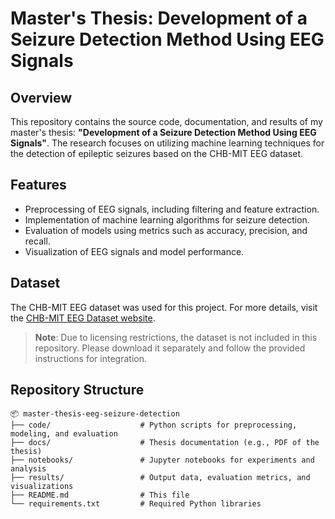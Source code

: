 # Master's Thesis: Development of a Seizure Detection Method Using EEG Signals  

## Overview  
This repository contains the source code, documentation, and results of my master's thesis: **"Development of a Seizure Detection Method Using EEG Signals"**. The research focuses on utilizing machine learning techniques for the detection of epileptic seizures based on the CHB-MIT EEG dataset.

## Features  
- Preprocessing of EEG signals, including filtering and feature extraction.  
- Implementation of machine learning algorithms for seizure detection.  
- Evaluation of models using metrics such as accuracy, precision, and recall.  
- Visualization of EEG signals and model performance.

## Dataset  
The CHB-MIT EEG dataset was used for this project. For more details, visit the [CHB-MIT EEG Dataset website](https://physionet.org/content/chbmit/1.0.0/).  

> **Note**: Due to licensing restrictions, the dataset is not included in this repository. Please download it separately and follow the provided instructions for integration.

## Repository Structure  
```plaintext
📦 master-thesis-eeg-seizure-detection  
├── code/                    # Python scripts for preprocessing, modeling, and evaluation  
├── docs/                    # Thesis documentation (e.g., PDF of the thesis)  
├── notebooks/               # Jupyter notebooks for experiments and analysis  
├── results/                 # Output data, evaluation metrics, and visualizations  
├── README.md                # This file  
└── requirements.txt         # Required Python libraries  
